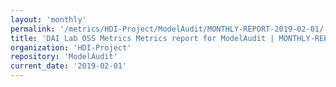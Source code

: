 ```yaml
---
layout: 'monthly'
permalink: '/metrics/HDI-Project/ModelAudit/MONTHLY-REPORT-2019-02-01/'
title: 'DAI Lab OSS Metrics Metrics report for ModelAudit | MONTHLY-REPORT-2019-02-01'
organization: 'HDI-Project'
repository: 'ModelAudit'
current_date: '2019-02-01'
---
```


